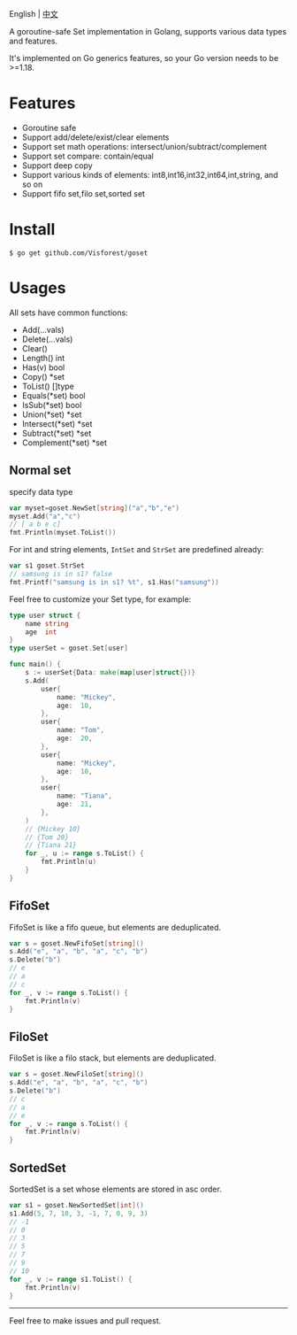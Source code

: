 English | [中文](README_ZH.md)

A goroutine-safe Set implementation in Golang, supports various data types and features. 

It's implemented on Go generics features, so your Go version needs to be >=1.18. 

# Features

- Goroutine safe
- Support add/delete/exist/clear elements
- Support set math operations: intersect/union/subtract/complement
- Support set compare: contain/equal
- Support deep copy
- Support various kinds of elements: int8,int16,int32,int64,int,string, and so on
- Support fifo set,filo set,sorted set

# Install

```
$ go get github.com/Visforest/goset
```

# Usages

All sets have common functions:
- Add(...vals)
- Delete(...vals)
- Clear()
- Length() int
- Has(v) bool
- Copy() *set
- ToList() []type
- Equals(*set) bool
- IsSub(*set) bool
- Union(*set) *set
- Intersect(*set) *set
- Subtract(*set) *set
- Complement(*set) *set

## Normal set

specify data type
```go
var myset=goset.NewSet[string]("a","b","e")
myset.Add("a","c")
// [ a b e c] 
fmt.Println(myset.ToList())
```

For int and string elements, `IntSet` and `StrSet` are predefined already:
```go
var s1 goset.StrSet
// samsung is in s1? false
fmt.Printf("samsung is in s1? %t", s1.Has("samsung"))
```

Feel free to customize your Set type, for example:
```go
type user struct {
	name string
	age  int
}
type userSet = goset.Set[user]

func main() {
	s := userSet{Data: make(map[user]struct{})}
	s.Add(
		user{
			name: "Mickey",
			age:  10,
		},
		user{
			name: "Tom",
			age:  20,
		},
		user{
			name: "Mickey",
			age:  10,
		},
		user{
			name: "Tiana",
			age:  21,
		},
	)
	// {Mickey 10}
	// {Tom 20}
	// {Tiana 21}
	for _, u := range s.ToList() {
		fmt.Println(u)
	}
}
```

## FifoSet

FifoSet is like a fifo queue, but elements are deduplicated.

```go
var s = goset.NewFifoSet[string]()
s.Add("e", "a", "b", "a", "c", "b")
s.Delete("b")
// e
// a
// c
for _, v := range s.ToList() {
    fmt.Println(v)
}
```

## FiloSet

FiloSet is like a filo stack, but elements are deduplicated.

```go
var s = goset.NewFiloSet[string]()
s.Add("e", "a", "b", "a", "c", "b")
s.Delete("b")
// c
// a
// e
for _, v := range s.ToList() {
    fmt.Println(v)
}
```

## SortedSet

SortedSet is a set whose elements are stored in asc order.

```go
var s1 = goset.NewSortedSet[int]()
s1.Add(5, 7, 10, 3, -1, 7, 0, 9, 3)
// -1
// 0
// 3
// 5
// 7
// 9
// 10
for _, v := range s1.ToList() {
    fmt.Println(v)
}
```

---

Feel free to make issues and pull request.
